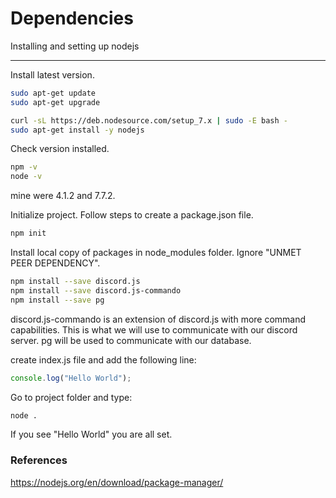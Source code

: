 # Dependencies

Installing and setting up nodejs

---

Install latest version.
```bash
sudo apt-get update
sudo apt-get upgrade
```

```bash
curl -sL https://deb.nodesource.com/setup_7.x | sudo -E bash -
sudo apt-get install -y nodejs
```
Check version installed.
```bash
npm -v
node -v
```
mine were 4.1.2 and 7.7.2.

Initialize project. Follow steps to create a package.json file.

```bash
npm init
```

Install local copy of packages in node_modules folder. Ignore "UNMET PEER DEPENDENCY".

```bash
npm install --save discord.js
npm install --save discord.js-commando
npm install --save pg
```



discord.js-commando is an extension of discord.js with more command capabilities. This is what we will use to communicate with our discord server. pg will be used to communicate with our database.

create index.js file and add the following line:

```javascript
console.log("Hello World");
```

Go to project folder and type:

```bash
node .
```

If you see "Hello World" you are all set.

### References
https://nodejs.org/en/download/package-manager/
